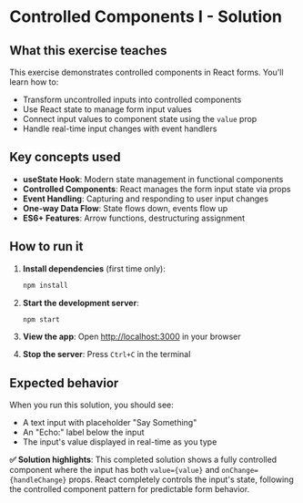 # Controlled Components I - Solution

## What this exercise teaches

This exercise demonstrates controlled components in React forms. You'll learn how to:

- Transform uncontrolled inputs into controlled components
- Use React state to manage form input values  
- Connect input values to component state using the `value` prop
- Handle real-time input changes with event handlers

## Key concepts used

- **useState Hook**: Modern state management in functional components
- **Controlled Components**: React manages the form input state via props
- **Event Handling**: Capturing and responding to user input changes
- **One-way Data Flow**: State flows down, events flow up
- **ES6+ Features**: Arrow functions, destructuring assignment

## How to run it

1. **Install dependencies** (first time only):
   ```bash
   npm install
   ```

2. **Start the development server**:
   ```bash
   npm start
   ```

3. **View the app**: 
   Open [http://localhost:3000](http://localhost:3000) in your browser

4. **Stop the server**: Press `Ctrl+C` in the terminal

## Expected behavior

When you run this solution, you should see:

- A text input with placeholder "Say Something"
- An "Echo:" label below the input
- The input's value displayed in real-time as you type

**✅ Solution highlights**: This completed solution shows a fully controlled component where the input has both `value={value}` and `onChange={handleChange}` props. React completely controls the input's state, following the controlled component pattern for predictable form behavior.
